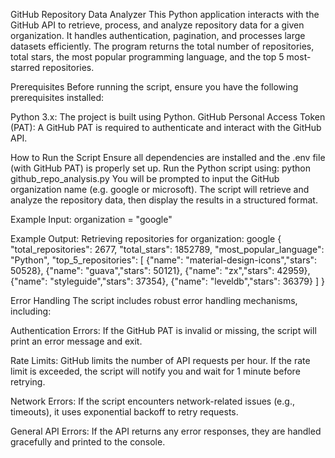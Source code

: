 GitHub Repository Data Analyzer
This Python application interacts with the GitHub API to retrieve, process, and analyze repository data for a given organization. It handles authentication, pagination, and processes large datasets efficiently. The program returns the total number of repositories, total stars, the most popular programming language, and the top 5 most-starred repositories.

Prerequisites
Before running the script, ensure you have the following prerequisites installed:

Python 3.x: The project is built using Python.
GitHub Personal Access Token (PAT): A GitHub PAT is required to authenticate and interact with the GitHub API.

How to Run the Script
Ensure all dependencies are installed and the .env file (with GitHub PAT) is properly set up.
Run the Python script using: python github_repo_analysis.py
You will be prompted to input the GitHub organization name (e.g. google or microsoft).
The script will retrieve and analyze the repository data, then display the results in a structured format.

Example Input:
organization = "google"

Example Output:
Retrieving repositories for organization: google
{
    "total_repositories": 2677,
    "total_stars": 1852789,
    "most_popular_language": "Python",
    "top_5_repositories": [
        {"name": "material-design-icons","stars": 50528},
        {"name": "guava","stars": 50121},
        {"name": "zx","stars": 42959},
        {"name": "styleguide","stars": 37354},
        {"name": "leveldb","stars": 36379}
    ]
}

Error Handling
The script includes robust error handling mechanisms, including:

Authentication Errors:
If the GitHub PAT is invalid or missing, the script will print an error message and exit.

Rate Limits:
GitHub limits the number of API requests per hour. If the rate limit is exceeded, the script will notify you and wait for 1 minute before retrying.

Network Errors:
If the script encounters network-related issues (e.g., timeouts), it uses exponential backoff to retry requests.

General API Errors:
If the API returns any error responses, they are handled gracefully and printed to the console.
